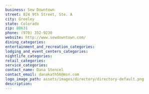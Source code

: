```yaml
---
business: Sew Downtown
street: 824 9th Street, Ste. A
city: Greeley
state: Colorado
zip: 80631
phone: (970) 352-9230
website: http://www.sewdowntown.com/
dining_categories: 
entertainment_and_recreation_categories: 
lodging_and_event_centers_categories: 
nightlife_categories: 
retail_categories: 
service_categories: 
contact_name: Dana Stencel
contact_email: danakath56@msn.com
logo_image_path: assets/images/directory/directory-default.png
description: 
---
```

